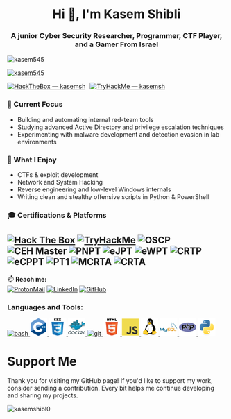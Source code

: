 <h1 align="center">Hi 👋, I'm Kasem Shibli</h1>
<h3 align="center">A junior Cyber Security Researcher, Programmer, CTF Player, and a Gamer From Israel</h3>

<p align="left"> <img src="https://komarev.com/ghpvc/?username=kasem545&label=Profile%20views&color=0e75b6&style=for-the-badge" alt="kasem545" /> </p>

<p align="left"> <a href="https://github.com/ryo-ma/github-profile-trophy"><img src="https://github-profile-trophy.vercel.app/?username=kasem545" alt="kasem545" /></a> </p>


<div style="display:flex; gap:10px; align-items:center; justify-content:flex-start;">
  <a href="https://app.hackthebox.com/profile/671151" target="_blank" rel="noopener noreferrer">
    <img decoding="async" src="https://www.hackthebox.com/badge/image/671151" alt="HackTheBox — kasemsh" width="329" height="88" style="-webkit-user-select:none;">
  </a>
  <a href="https://tryhackme.com/p/kasemsh" target="_blank" rel="noopener noreferrer">
    <img decoding="async" src="https://tryhackme-badges.s3.amazonaws.com/kasemsh.png" alt="TryHackMe — kasemsh" width="329" height="88" style="-webkit-user-select:none;">
  </a>
</div>

<!--width="220" height="50"-->


### 🔭 Current Focus
- Building and automating internal red-team tools
- Studying advanced Active Directory and privilege escalation techniques
- Experimenting with malware development and detection evasion in lab environments

### 🧠 What I Enjoy
- CTFs & exploit development
- Network and System Hacking
- Reverse engineering and low-level Windows internals
- Writing clean and stealthy offensive scripts in Python & PowerShell

### 🎓 Certifications & Platforms
[![Hack The Box](https://img.shields.io/badge/HackTheBox-Active-brightgreen?style=for-the-badge&logo=hackthebox)](https://app.hackthebox.com/profile/671151)
[![TryHackMe](https://img.shields.io/badge/TryHackMe-Active-brightgreen?style=for-the-badge&logo=tryhackme)](https://tryhackme.com/p/kasemsh)
![OSCP](https://img.shields.io/badge/OSCP-In%20Progress-blue?style=for-the-badge)
![CEH Master](https://img.shields.io/badge/CEH%20Master-Claimed-green?style=for-the-badge)
![PNPT](https://img.shields.io/badge/PNPT-Claimed-green?style=for-the-badge)
![eJPT](https://img.shields.io/badge/eJPT-Claimed-green?style=for-the-badge)
![eWPT](https://img.shields.io/badge/ewpt-Claimed-green?style=for-the-badge)
![CRTP](https://img.shields.io/badge/CRTP-Claimed-green?style=for-the-badge)
![eCPPT](https://img.shields.io/badge/eCPPT-Claimed-green?style=for-the-badge)
![PT1](https://img.shields.io/badge/PT1-Claimed-green?style=for-the-badge)
![MCRTA](https://img.shields.io/badge/MCRTA-Claimed-green?style=for-the-badge)
![CRTA](https://img.shields.io/badge/CRTA-Claimed-green?style=for-the-badge)
---
📫 **Reach me:**  
[![ProtonMail](https://img.shields.io/badge/Email-kasem545@proton.me-orange?style=for-the-badge)](mailto:kasem545@proton.me)
[![LinkedIn](https://img.shields.io/badge/LinkedIn-kasemshibli-blue?style=for-the-badge&logo=linkedin)](https://linkedin.com/in/kasemshibli)
[![GitHub](https://img.shields.io/badge/GitHub-kasem545-black?style=for-the-badge&logo=github)](https://github.com/kasem545)



</p>

<h3 align="left">Languages and Tools:</h3>
<p align="left"> <a href="https://www.gnu.org/software/bash/" target="_blank" rel="noreferrer"> <img src="https://www.vectorlogo.zone/logos/gnu_bash/gnu_bash-icon.svg" alt="bash" width="40" height="40"/> </a> <a href="https://www.w3schools.com/cpp/" target="_blank" rel="noreferrer"> <img src="https://raw.githubusercontent.com/devicons/devicon/master/icons/cplusplus/cplusplus-original.svg" alt="cplusplus" width="40" height="40"/> </a> <a href="https://www.w3schools.com/css/" target="_blank" rel="noreferrer"> <img src="https://raw.githubusercontent.com/devicons/devicon/master/icons/css3/css3-original-wordmark.svg" alt="css3" width="40" height="40"/> </a> <a href="https://www.docker.com/" target="_blank" rel="noreferrer"> <img src="https://raw.githubusercontent.com/devicons/devicon/master/icons/docker/docker-original-wordmark.svg" alt="docker" width="40" height="40"/> </a> <a href="https://git-scm.com/" target="_blank" rel="noreferrer"> <img src="https://www.vectorlogo.zone/logos/git-scm/git-scm-icon.svg" alt="git" width="40" height="40"/> </a> <a href="https://www.w3.org/html/" target="_blank" rel="noreferrer"> <img src="https://raw.githubusercontent.com/devicons/devicon/master/icons/html5/html5-original-wordmark.svg" alt="html5" width="40" height="40"/> </a> <a href="https://developer.mozilla.org/en-US/docs/Web/JavaScript" target="_blank" rel="noreferrer"> <img src="https://raw.githubusercontent.com/devicons/devicon/master/icons/javascript/javascript-original.svg" alt="javascript" width="40" height="40"/> </a> <a href="https://www.linux.org/" target="_blank" rel="noreferrer"> <img src="https://raw.githubusercontent.com/devicons/devicon/master/icons/linux/linux-original.svg" alt="linux" width="40" height="40"/> </a> <a href="https://www.mysql.com/" target="_blank" rel="noreferrer"> <img src="https://raw.githubusercontent.com/devicons/devicon/master/icons/mysql/mysql-original-wordmark.svg" alt="mysql" width="40" height="40"/> </a> <a href="https://www.php.net" target="_blank" rel="noreferrer"> <img src="https://raw.githubusercontent.com/devicons/devicon/master/icons/php/php-original.svg" alt="php" width="40" height="40"/> </a> <a href="https://www.python.org" target="_blank" rel="noreferrer"> <img src="https://raw.githubusercontent.com/devicons/devicon/master/icons/python/python-original.svg" alt="python" width="40" height="40"/> </a> </p>

# Support Me

Thank you for visiting my GitHub page! If you'd like to support my work, consider sending a contribution. Every bit helps me continue developing and sharing my projects.
<p><a href="https://www.buymeacoffee.com/kasemshibl0"> <img align="left" src="https://cdn.buymeacoffee.com/buttons/v2/default-yellow.png" height="50" width="210" alt="kasemshibl0" /></a></p><br><br>

